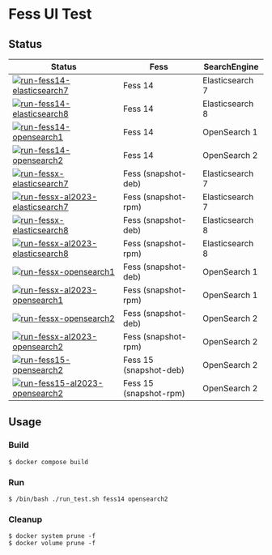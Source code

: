 # Fess UI Test

## Status

| Status | Fess | SearchEngine |
| ------ | ---- | ------------ |
| [![run-fess14-elasticsearch7](https://github.com/codelibs/fess-test-ui/actions/workflows/run-fess14-elasticsearch7.yml/badge.svg)](https://github.com/codelibs/fess-test-ui/actions/workflows/run-fess14-elasticsearch7.yml) | Fess 14 | Elasticsearch 7 |
| [![run-fess14-elasticsearch8](https://github.com/codelibs/fess-test-ui/actions/workflows/run-fess14-elasticsearch8.yml/badge.svg)](https://github.com/codelibs/fess-test-ui/actions/workflows/run-fess14-elasticsearch8.yml) | Fess 14 | Elasticsearch 8 |
| [![run-fess14-opensearch1](https://github.com/codelibs/fess-test-ui/actions/workflows/run-fess14-opensearch1.yml/badge.svg)](https://github.com/codelibs/fess-test-ui/actions/workflows/run-fess14-opensearch1.yml) | Fess 14 | OpenSearch 1 |
| [![run-fess14-opensearch2](https://github.com/codelibs/fess-test-ui/actions/workflows/run-fess14-opensearch2.yml/badge.svg)](https://github.com/codelibs/fess-test-ui/actions/workflows/run-fess14-opensearch2.yml) | Fess 14 | OpenSearch 2 |
| [![run-fessx-elasticsearch7](https://github.com/codelibs/fess-test-ui/actions/workflows/run-fessx-elasticsearch7.yml/badge.svg)](https://github.com/codelibs/fess-test-ui/actions/workflows/run-fessx-elasticsearch7.yml) | Fess (snapshot-deb) | Elasticsearch 7 |
| [![run-fessx-al2023-elasticsearch7](https://github.com/codelibs/fess-test-ui/actions/workflows/run-fessx-al2023-elasticsearch7.yml/badge.svg)](https://github.com/codelibs/fess-test-ui/actions/workflows/run-fessx-al2023-elasticsearch7.yml) | Fess (snapshot-rpm) | Elasticsearch 7 |
| [![run-fessx-elasticsearch8](https://github.com/codelibs/fess-test-ui/actions/workflows/run-fessx-elasticsearch8.yml/badge.svg)](https://github.com/codelibs/fess-test-ui/actions/workflows/run-fessx-elasticsearch8.yml) | Fess (snapshot-deb) | Elasticsearch 8 |
| [![run-fessx-al2023-elasticsearch8](https://github.com/codelibs/fess-test-ui/actions/workflows/run-fessx-al2023-elasticsearch8.yml/badge.svg)](https://github.com/codelibs/fess-test-ui/actions/workflows/run-fessx-al2023-elasticsearch8.yml) | Fess (snapshot-rpm) | Elasticsearch 8 |
| [![run-fessx-opensearch1](https://github.com/codelibs/fess-test-ui/actions/workflows/run-fessx-opensearch1.yml/badge.svg)](https://github.com/codelibs/fess-test-ui/actions/workflows/run-fessx-opensearch1.yml) | Fess (snapshot-deb) | OpenSearch 1 |
| [![run-fessx-al2023-opensearch1](https://github.com/codelibs/fess-test-ui/actions/workflows/run-fessx-al2023-opensearch1.yml/badge.svg)](https://github.com/codelibs/fess-test-ui/actions/workflows/run-fessx-al2023-opensearch1.yml) | Fess (snapshot-rpm) | OpenSearch 1 |
| [![run-fessx-opensearch2](https://github.com/codelibs/fess-test-ui/actions/workflows/run-fessx-opensearch2.yml/badge.svg)](https://github.com/codelibs/fess-test-ui/actions/workflows/run-fessx-opensearch2.yml) | Fess (snapshot-deb) | OpenSearch 2 |
| [![run-fessx-al2023-opensearch2](https://github.com/codelibs/fess-test-ui/actions/workflows/run-fessx-al2023-opensearch2.yml/badge.svg)](https://github.com/codelibs/fess-test-ui/actions/workflows/run-fessx-al2023-opensearch2.yml) | Fess (snapshot-rpm) | OpenSearch 2 |
| [![run-fess15-opensearch2](https://github.com/codelibs/fess-test-ui/actions/workflows/run-fess15-opensearch2.yml/badge.svg)](https://github.com/codelibs/fess-test-ui/actions/workflows/run-fess15-opensearch2.yml) | Fess 15 (snapshot-deb) | OpenSearch 2 |
| [![run-fess15-al2023-opensearch2](https://github.com/codelibs/fess-test-ui/actions/workflows/run-fess15-al2023-opensearch2.yml/badge.svg)](https://github.com/codelibs/fess-test-ui/actions/workflows/run-fess15-al2023-opensearch2.yml) | Fess 15 (snapshot-rpm) | OpenSearch 2 |

## Usage

### Build

```
$ docker compose build
```

### Run

```
$ /bin/bash ./run_test.sh fess14 opensearch2
```

### Cleanup

```
$ docker system prune -f
$ docker volume prune -f
```
